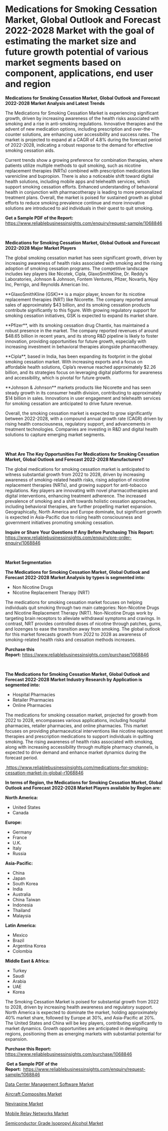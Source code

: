 <p><h1>Medications for Smoking Cessation Market, Global Outlook and Forecast 2022-2028 Market with the goal of estimating the market size and future growth potential of various market segments based on component, applications, end user and region</h1></p><p><strong>Medications for Smoking Cessation Market, Global Outlook and Forecast 2022-2028 Market Analysis and Latest Trends</strong></p>
<p><p>The Medications for Smoking Cessation Market is experiencing significant growth, driven by increasing awareness of the health risks associated with smoking and a rise in anti-smoking regulations. Innovative therapies and the advent of new medication options, including prescription and over-the-counter solutions, are enhancing user accessibility and success rates. The market is projected to expand at a CAGR of 4.8% during the forecast period of 2022-2028, indicating a robust response to the demand for effective smoking cessation aids.</p><p>Current trends show a growing preference for combination therapies, where patients utilize multiple methods to quit smoking, such as nicotine replacement therapies (NRTs) combined with prescription medications like varenicline and bupropion. There is also a noticeable shift toward digital health solutions, including mobile apps and telehealth services, which support smoking cessation efforts. Enhanced understanding of behavioral health in conjunction with pharmacotherapy is leading to more personalized treatment plans. Overall, the market is poised for sustained growth as global efforts to reduce smoking prevalence continue and more innovative solutions are introduced to aid individuals in their quest to quit smoking.</p></p>
<p><strong>Get a Sample PDF of the Report:&nbsp;</strong> <a href="https://www.reliablebusinessinsights.com/enquiry/request-sample/1068846">https://www.reliablebusinessinsights.com/enquiry/request-sample/1068846</a></p>
<p>&nbsp;</p>
<p><strong>Medications for Smoking Cessation Market, Global Outlook and Forecast 2022-2028 Major Market Players</strong></p>
<p><p>The global smoking cessation market has seen significant growth, driven by increasing awareness of health risks associated with smoking and the rising adoption of smoking cessation programs. The competitive landscape includes key players like Nicotek, Cipla, GlaxoSmithKline, Dr. Reddy's Laboratories, Johnson & Johnson, Fontem Ventures, Pfizer, Novartis, Njoy Inc, Perrigo, and Reynolds American Inc.</p><p>**GlaxoSmithKline (GSK)** is a major player, known for its nicotine replacement therapies (NRT) like Nicorette. The company reported annual sales of approximately $43 billion, and its smoking cessation products contribute significantly to this figure. With growing regulatory support for smoking cessation initiatives, GSK is expected to expand its market share.</p><p>**Pfizer**, with its smoking cessation drug Chantix, has maintained a robust presence in the market. The company reported revenues of around $48.65 billion in recent years, and its strong R&D pipeline is likely to foster innovation, providing opportunities for future growth, especially with increasing investment in behavioral therapies alongside pharmacotherapy.</p><p>**Cipla**, based in India, has been expanding its footprint in the global smoking cessation market. With increasing exports and a focus on affordable health solutions, Cipla’s revenue reached approximately $2.26 billion, and its strategies focus on leveraging digital platforms for awareness and accessibility, which is pivotal for future growth.</p><p>**Johnson & Johnson** markets products like Nicorette and has seen steady growth in its consumer health division, contributing to approximately $14 billion in sales. Innovations in user engagement and telehealth services for smoking cessation are anticipated to drive future revenue.</p><p>Overall, the smoking cessation market is expected to grow significantly between 2022-2028, with a compound annual growth rate (CAGR) driven by rising health consciousness, regulatory support, and advancements in treatment technologies. Companies are investing in R&D and digital health solutions to capture emerging market segments.</p></p>
<p>&nbsp;</p>
<p><strong>What Are The Key Opportunities For Medications for Smoking Cessation Market, Global Outlook and Forecast 2022-2028 Manufacturers?</strong></p>
<p><p>The global medications for smoking cessation market is anticipated to witness substantial growth from 2022 to 2028, driven by increasing awareness of smoking-related health risks, rising adoption of nicotine replacement therapies (NRTs), and growing support for anti-tobacco regulations. Key players are innovating with novel pharmacotherapies and digital interventions, enhancing treatment adherence. The increased prevalence of smoking and a shift towards holistic cessation approaches, including behavioral therapies, are further propelling market expansion. Geographically, North America and Europe dominate, but significant growth is expected in Asia-Pacific due to rising health consciousness and government initiatives promoting smoking cessation.</p></p>
<p><strong>Inquire or Share Your Questions If Any Before Purchasing This Report:</strong> <a href="https://www.reliablebusinessinsights.com/enquiry/pre-order-enquiry/1068846">https://www.reliablebusinessinsights.com/enquiry/pre-order-enquiry/1068846</a></p>
<p>&nbsp;</p>
<p><strong>Market Segmentation</strong></p>
<p><strong>The Medications for Smoking Cessation Market, Global Outlook and Forecast 2022-2028 Market Analysis by types is segmented into:</strong></p>
<p><ul><li>Non Nicotine Drugs</li><li>Nicotine Replacement Therapy (NRT)</li></ul></p>
<p><p>The medications for smoking cessation market focuses on helping individuals quit smoking through two main categories: Non-Nicotine Drugs and Nicotine Replacement Therapy (NRT). Non-Nicotine Drugs work by targeting brain receptors to alleviate withdrawal symptoms and cravings. In contrast, NRT provides controlled doses of nicotine through patches, gums, and lozenges to ease the transition away from smoking. The global outlook for this market forecasts growth from 2022 to 2028 as awareness of smoking-related health risks and cessation methods increases.</p></p>
<p><strong>Purchase this Report:&nbsp;</strong><a href="https://www.reliablebusinessinsights.com/purchase/1068846">https://www.reliablebusinessinsights.com/purchase/1068846</a></p>
<p>&nbsp;</p>
<p><strong>The Medications for Smoking Cessation Market, Global Outlook and Forecast 2022-2028 Market Industry Research by Application is segmented into:</strong></p>
<p><ul><li>Hospital Pharmacies</li><li>Retailer Pharmacies</li><li>Online Pharmacies</li></ul></p>
<p><p>The medications for smoking cessation market, projected for growth from 2022 to 2028, encompasses various applications, including hospital pharmacies, retailer pharmacies, and online pharmacies. This market focuses on providing pharmaceutical interventions like nicotine replacement therapies and prescription medications to support individuals in quitting smoking. The rising awareness of health risks associated with smoking, along with increasing accessibility through multiple pharmacy channels, is expected to drive demand and enhance market dynamics during the forecast period.</p></p>
<p><a href="https://www.reliablebusinessinsights.com/medications-for-smoking-cessation-market-in-global-r1068846">&nbsp;https://www.reliablebusinessinsights.com/medications-for-smoking-cessation-market-in-global-r1068846</a></p>
<p><strong>In terms of Region, the Medications for Smoking Cessation Market, Global Outlook and Forecast 2022-2028 Market Players available by Region are:</strong></p>
<p>
    <p> <strong> North America: </strong>
        <ul>
            <li>United States</li>
            <li>Canada</li>
        </ul>
        </p> 
    <p> <strong> Europe: </strong>
        <ul>
            <li>Germany</li>
            <li>France</li>
            <li>U.K.</li>
            <li>Italy</li>
            <li>Russia</li>
        </ul>
        </p> 
    <p> <strong> Asia-Pacific: </strong>
        <ul>
            <li>China</li>
            <li>Japan</li>
            <li>South Korea</li>
            <li>India</li>
            <li>Australia</li>
            <li>China Taiwan</li>
            <li>Indonesia</li>
            <li>Thailand</li>
            <li>Malaysia</li>
        </ul>
        </p> 
    <p> <strong> Latin America: </strong>
        <ul>
            <li>Mexico</li>
            <li>Brazil</li>
            <li>Argentina Korea</li>
            <li>Colombia</li>
        </ul>
        </p> 
    <p> <strong> Middle East & Africa: </strong>
        <ul>
            <li>Turkey</li>
            <li>Saudi</li>
            <li>Arabia</li>
            <li>UAE</li>
            <li>Korea</li>
        </ul>
    </p>
    </p>
<p><p>The Smoking Cessation Market is poised for substantial growth from 2022 to 2028, driven by increasing health awareness and regulatory support. North America is expected to dominate the market, holding approximately 40% market share, followed by Europe at 30%, and Asia-Pacific at 20%. The United States and China will be key players, contributing significantly to market dynamics. Growth opportunities are anticipated in developing regions, positioning them as emerging markets with substantial potential for expansion.</p></p>
<p><strong>Purchase this Report: </strong><a href="https://www.reliablebusinessinsights.com/purchase/1068846">https://www.reliablebusinessinsights.com/purchase/1068846</a></p>
<p>&nbsp;<strong>Get a Sample PDF of the Report:&nbsp;&nbsp;</strong><a href="https://www.reliablebusinessinsights.com/enquiry/request-sample/1068846">https://www.reliablebusinessinsights.com/enquiry/request-sample/1068846</a></p>
<p><strong></strong></p>
<p><p><a href="https://www.linkedin.com/pulse/data-center-management-software-market-size-growing-cagr-127-lwole?trackingId=seQ%2FuxyrSpG2WKTTgkRqbA%3D%3D">Data Center Management Software Market</a></p><p><a href="https://www.linkedin.com/pulse/aircraft-composites-market-size-growth-industry-analysis-segmentation-lrbee?trackingId=unKoCdEKTn%2B4V0p8sF8tqA%3D%3D">Aircraft Composites Market</a></p><p><a href="https://medium.com/@janetvalentinh15/nevirapine-market-size-is-growing-at-cagr-of-8-1-768e8039eff1">Nevirapine Market</a></p><p><a href="https://issuu.com/reportprime-2/docs/mobile-relay-networks-market-size-2_34e45db0a038b9">Mobile Relay Networks Market</a></p><p><a href="https://medium.com/@janetvalentinh15/exploring-semiconductor-grade-isopropyl-alcohol-market-dynamics-global-trends-and-future-growth-dd682b2e2582">Semiconductor Grade Isopropyl Alcohol Market</a></p></p>
